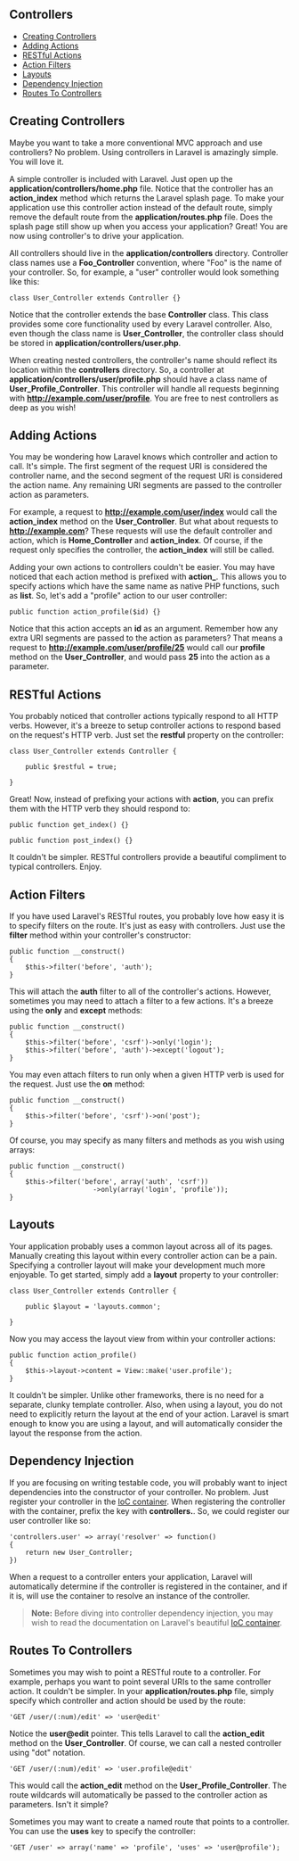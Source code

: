 ## Controllers

- [Creating Controllers](/docs/start/controllers#define)
- [Adding Actions](/docs/start/controllers#actions)
- [RESTful Actions](/docs/start/controllers#restful)
- [Action Filters](/docs/start/controllers#filters)
- [Layouts](/docs/start/controllers#layouts)
- [Dependency Injection](/docs/start/controllers#di)
- [Routes To Controllers](/docs/start/controllers#routes)

<a name="define"></a>
## Creating Controllers

Maybe you want to take a more conventional MVC approach and use controllers? No problem. Using controllers in Laravel is amazingly simple. You will love it.

A simple controller is included with Laravel. Just open up the **application/controllers/home.php** file. Notice that the controller has an **action\_index** method which returns the Laravel splash page. To make your application use this controller action instead of the default route, simply remove the default route from the **application/routes.php** file. Does the splash page still show up when you access your application? Great! You are now using controller's to drive your application.

All controllers should live in the **application/controllers** directory. Controller class names use a **Foo\_Controller** convention, where "Foo" is the name of your controller. So, for example, a "user" controller would look something like this:

	class User_Controller extends Controller {}

Notice that the controller extends the base **Controller** class. This class provides some core functionality used by every Laravel controller. Also, even though the class name is **User\_Controller**, the controller class should be stored in **application/controllers/user.php**.

When creating nested controllers, the controller's name should reflect its location within the **controllers** directory. So, a controller at **application/controllers/user/profile.php** should have a class name of **User_Profile_Controller**. This controller will handle all requests beginning with **http://example.com/user/profile**. You are free to nest controllers as deep as you wish!

<a name="actions"></a>
## Adding Actions

You may be wondering how Laravel knows which controller and action to call. It's simple. The first segment of the request URI is considered the controller name, and the second segment of the request URI is considered the action name. Any remaining URI segments are passed to the controller action as parameters.

For example, a request to **http://example.com/user/index** would call the **action\_index** method on the **User\_Controller**. But what about requests to **http://example.com**? These requests will use the default controller and action, which is **Home\_Controller** and **action\_index**. Of course, if the request only specifies the controller, the **action_index** will still be called.

Adding your own actions to controllers couldn't be easier. You may have noticed that each action method is prefixed with **action\_**. This allows you to specify actions which have the same name as native PHP functions, such as **list**. So, let's add a "profile" action to our user controller:

	public function action_profile($id) {}

Notice that this action accepts an **id** as an argument. Remember how any extra URI segments are passed to the action as parameters? That means a request to **http://example.com/user/profile/25** would call our **profile** method on the **User_Controller**, and would pass **25** into the action as a parameter.

<a name="restful"></a>
## RESTful Actions

You probably noticed that controller actions typically respond to all HTTP verbs. However, it's a breeze to setup controller actions to respond based on the request's HTTP verb. Just set the **restful** property on the controller:

	class User_Controller extends Controller {

		public $restful = true;

	}

Great! Now, instead of prefixing your actions with **action**, you can prefix them with the HTTP verb they should respond to:

	public function get_index() {}

	public function post_index() {}

It couldn't be simpler. RESTful controllers provide a beautiful compliment to typical controllers. Enjoy.

<a name="filters"></a>
## Action Filters

If you have used Laravel's RESTful routes, you probably love how easy it is to specify filters on the route. It's just as easy with controllers. Just use the **filter** method within your controller's constructor:

	public function __construct()
	{
		$this->filter('before', 'auth');
	}

This will attach the **auth** filter to all of the controller's actions. However, sometimes you may need to attach a filter to a few actions. It's a breeze using the **only** and **except** methods:

	public function __construct()
	{
		$this->filter('before', 'csrf')->only('login');
		$this->filter('before', 'auth')->except('logout');
	}

You may even attach filters to run only when a given HTTP verb is used for the request. Just use the **on** method:

	public function __construct()
	{
		$this->filter('before', 'csrf')->on('post');
	}

Of course, you may specify as many filters and methods as you wish using arrays:

	public function __construct()
	{
		$this->filter('before', array('auth', 'csrf'))
                         ->only(array('login', 'profile'));
	}

<a name="layouts"></a>
## Layouts

Your application probably uses a common layout across all of its pages. Manually creating this layout within every controller action can be a pain. Specifying a controller layout will make your development much more enjoyable. To get started, simply add a **layout** property to your controller:

	class User_Controller extends Controller {
		
		public $layout = 'layouts.common';

	}

Now you may access the layout view from within your controller actions:

	public function action_profile()
	{
		$this->layout->content = View::make('user.profile');
	}

It couldn't be simpler. Unlike other frameworks, there is no need for a separate, clunky template controller. Also, when using a layout, you do not need to explicitly return the layout at the end of your action. Laravel is smart enough to know you are using a layout, and will automatically consider the layout the response from the action.

<a name="di"></a>
## Dependency Injection

If you are focusing on writing testable code, you will probably want to inject dependencies into the constructor of your controller. No problem. Just register your controller in the [IoC container](/docs/start/ioc). When registering the controller with the container, prefix the key with **controllers.**. So, we could register our user controller like so:

	'controllers.user' => array('resolver' => function()
	{
		return new User_Controller;
	})

When a request to a controller enters your application, Laravel will automatically determine if the controller is registered in the container, and if it is, will use the container to resolve an instance of the controller.

> **Note:** Before diving into controller dependency injection, you may wish to read the documentation on Laravel's beautiful [IoC container](/docs/start/ioc).

<a name="routes"></a>
## Routes To Controllers

Sometimes you may wish to point a RESTful route to a controller. For example, perhaps you want to point several URIs to the same controller action. It couldn't be simpler. In your **application/routes.php** file, simply specify which controller and action should be used by the route:

	'GET /user/(:num)/edit' => 'user@edit'

Notice the **user@edit** pointer. This tells Laravel to call the **action_edit** method on the **User_Controller**. Of course, we can call a nested controller using "dot" notation.

	'GET /user/(:num)/edit' => 'user.profile@edit'

This would call the **action_edit** method on the **User_Profile_Controller**. The route wildcards will automatically be passed to the controller action as parameters. Isn't it simple?

Sometimes you may want to create a named route that points to a controller. You can use the **uses** key to specify the controller:

	'GET /user' => array('name' => 'profile', 'uses' => 'user@profile');